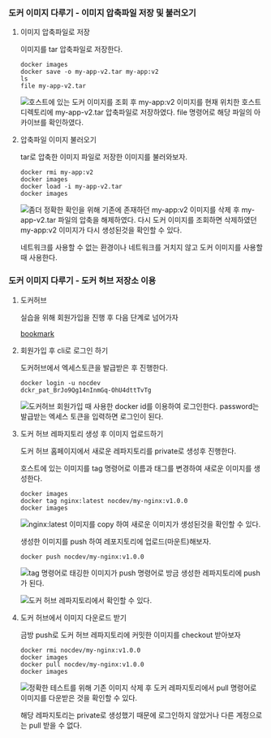 
### 도커 이미지 다루기 - 이미지 압축파일 저장 및 불러오기

1. 이미지 압축파일로 저장

	이미지를 tar 압축파일로 저장한다.


	```shell
	docker images
	docker save -o my-app-v2.tar my-app:v2
	ls
	file my-app-v2.tar
	```


	![호스트에 있는 도커 이미지를 조회 후 my-app:v2 이미지를 현재 위치한 호스트 디렉토리에 my-app-v2.tar 압축파일로 저장하였다. file 명령어로 해당 파일의 아카이브를 확인하였다.](https://s3.us-west-2.amazonaws.com/secure.notion-static.com/76277249-8a22-4798-a566-36a01429a975/Untitled.png?X-Amz-Algorithm=AWS4-HMAC-SHA256&X-Amz-Content-Sha256=UNSIGNED-PAYLOAD&X-Amz-Credential=AKIAT73L2G45EIPT3X45%2F20231002%2Fus-west-2%2Fs3%2Faws4_request&X-Amz-Date=20231002T125937Z&X-Amz-Expires=3600&X-Amz-Signature=684e584ffc3937d75eb26b98d4c267626bd415d76abef3ec30927448e38aabd2&X-Amz-SignedHeaders=host&x-id=GetObject)

2. 압축파일 이미지 불러오기

	tar로 압축한 이미지 파일로 저장한 이미지를 불러와보자.


	```shell
	docker rmi my-app:v2
	docker images
	docker load -i my-app-v2.tar
	docker images
	```


	![좀더 정확한 확인을 위해 기존에 존재하던 my-app:v2 이미지를 삭제 후 my-app-v2.tar 파일의 압축을 해제하였다. 다시 도커 이미지를 조회하면 삭제하였던 my-app:v2 이미지가 다시 생성된것을 확인할 수 있다.](https://s3.us-west-2.amazonaws.com/secure.notion-static.com/87d786f8-9407-4f0e-80c7-b3f79087cc87/Untitled.png?X-Amz-Algorithm=AWS4-HMAC-SHA256&X-Amz-Content-Sha256=UNSIGNED-PAYLOAD&X-Amz-Credential=AKIAT73L2G45EIPT3X45%2F20231002%2Fus-west-2%2Fs3%2Faws4_request&X-Amz-Date=20231002T125937Z&X-Amz-Expires=3600&X-Amz-Signature=407d67dc23e9010c19d356038ea298002266f18e57f896a27067fa9ea90c63ff&X-Amz-SignedHeaders=host&x-id=GetObject)


	네트워크를 사용할 수 없는 환경이나 네트워크를 거치지 않고 도커 이미지를 사용할 때 사용한다.


### 도커 이미지 다루기 - 도커 허브 저장소 이용

1. 도커허브

	실습을 위해 회원가입을 진행 후 다음 단계로 넘어가자


	[bookmark](https://hub.docker.com/)

2. 회원가입 후 cli로 로그인 하기

	도커허브에서 엑세스토큰을 발급받은 후 진행한다.


	```shell
	docker login -u nocdev
	dckr_pat_BrJo9Qg14nInmGq-OhU4dttTvTg
	```


	![도커허브 회원가입 때 사용한 docker id를 이용하여 로그인한다. password는 발급받는 엑세스 토큰을 입력하면 로그인이 된다.](https://s3.us-west-2.amazonaws.com/secure.notion-static.com/4bde403e-75e7-4887-b119-d47beda0103d/Untitled.png?X-Amz-Algorithm=AWS4-HMAC-SHA256&X-Amz-Content-Sha256=UNSIGNED-PAYLOAD&X-Amz-Credential=AKIAT73L2G45EIPT3X45%2F20231002%2Fus-west-2%2Fs3%2Faws4_request&X-Amz-Date=20231002T125938Z&X-Amz-Expires=3600&X-Amz-Signature=b9a172a59ff69b1e23f58b3c8d608b078fbdf090919f720f39434cde2ed822cd&X-Amz-SignedHeaders=host&x-id=GetObject)

3. 도커 허브 레파지토리 생성 후 이미지 업로드하기

	도커 허브 홈페이지에서 새로운 레파지토리를 private로 생성후 진행한다.


	호스트에 있는 이미지를 tag 명령어로 이름과 태그를 변경하여 새로운 이미지를 생성한다.


	```shell
	docker images
	docker tag nginx:latest nocdev/my-nginx:v1.0.0
	docker images
	```


	![nginx:latest 이미지를 copy 하여 새로운 이미지가 생성된것을 확인할 수 있다.](https://s3.us-west-2.amazonaws.com/secure.notion-static.com/4fb0f1fb-308b-4360-beba-6cfcedc921be/Untitled.png?X-Amz-Algorithm=AWS4-HMAC-SHA256&X-Amz-Content-Sha256=UNSIGNED-PAYLOAD&X-Amz-Credential=AKIAT73L2G45EIPT3X45%2F20231002%2Fus-west-2%2Fs3%2Faws4_request&X-Amz-Date=20231002T125938Z&X-Amz-Expires=3600&X-Amz-Signature=208a7d23947287321a9fa5d60363d7818ca95d4d2700181f3f4fa38dea04028d&X-Amz-SignedHeaders=host&x-id=GetObject)


	생성한 이미지를 push 하여 레포지토리에 업로드(마운트)해보자.


	```shell
	docker push nocdev/my-nginx:v1.0.0
	```


	![tag 명령어로 태깅한 이미지가 push 명령어로 방금 생성한 레파지토리에 push가 된다.](https://s3.us-west-2.amazonaws.com/secure.notion-static.com/b763c7cd-3b0c-4472-8486-f45b3131b44a/Untitled.png?X-Amz-Algorithm=AWS4-HMAC-SHA256&X-Amz-Content-Sha256=UNSIGNED-PAYLOAD&X-Amz-Credential=AKIAT73L2G45EIPT3X45%2F20231002%2Fus-west-2%2Fs3%2Faws4_request&X-Amz-Date=20231002T125938Z&X-Amz-Expires=3600&X-Amz-Signature=57a76f8d8df1445e43cab7462c0edfcd2760670e7f8ffc9684ae46f211f1f2b1&X-Amz-SignedHeaders=host&x-id=GetObject)


	![도커 허브 레파지토리에서 확인할 수 있다.](https://s3.us-west-2.amazonaws.com/secure.notion-static.com/a7c60a98-448b-462f-af8d-69bea87c9f78/Untitled.png?X-Amz-Algorithm=AWS4-HMAC-SHA256&X-Amz-Content-Sha256=UNSIGNED-PAYLOAD&X-Amz-Credential=AKIAT73L2G45EIPT3X45%2F20231002%2Fus-west-2%2Fs3%2Faws4_request&X-Amz-Date=20231002T125938Z&X-Amz-Expires=3600&X-Amz-Signature=cc60294f34b2a5e2a60d00e7b508c1e49db12e2be781a13dcbabbb48083940e7&X-Amz-SignedHeaders=host&x-id=GetObject)

4. 도커 허브에서 이미지 다운로드 받기

	금방 push로 도커 허브 레파지토리에 커밋한 이미지를 checkout 받아보자


	```shell
	docker rmi nocdev/my-nginx:v1.0.0
	docker images
	docker pull nocdev/my-nginx:v1.0.0
	docker images
	```


	![정확한 테스트를 위해 기존 이미지 삭제 후 도커 레파지토리에서 pull 명령어로 이미지를 다운받은 것을 확인할 수 있다.](https://s3.us-west-2.amazonaws.com/secure.notion-static.com/472ed5d2-04bd-4da3-822a-10702fb778b6/Untitled.png?X-Amz-Algorithm=AWS4-HMAC-SHA256&X-Amz-Content-Sha256=UNSIGNED-PAYLOAD&X-Amz-Credential=AKIAT73L2G45EIPT3X45%2F20231002%2Fus-west-2%2Fs3%2Faws4_request&X-Amz-Date=20231002T125939Z&X-Amz-Expires=3600&X-Amz-Signature=ad08cb4ab611ec1eee620d570690b2c11aa68a653420401fca34915b5aaf6789&X-Amz-SignedHeaders=host&x-id=GetObject)


	해당 레파지토리는 private로 생성했기 때문에 로그인하지 않았거나 다른 계정으로는 pull 받을 수 없다.

